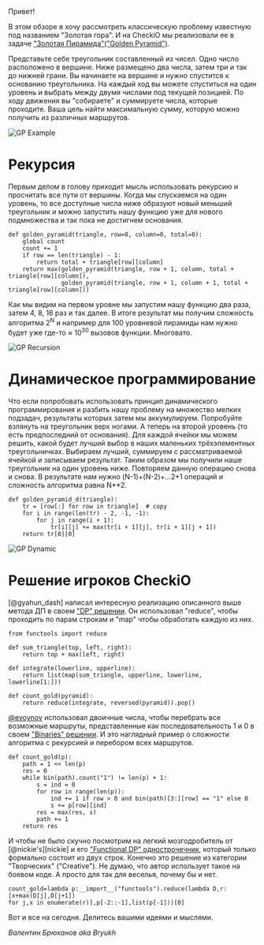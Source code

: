Привет!

В этом обзоре я хочу рассмотреть классическую проблему известную под названием "Золотая гора".
И на CheckiO мы реализовали ее в задаче ["Золотая Пирамида"("Golden Pyramid")][golden-pyramid].

Представьте себе треугольник составленный из чисел. Одно число расположено в вершине.
Ниже размещено два числа, затем три и так до нижней грани.
Вы начинаете на вершине и нужно спустится к основанию треугольника.
На каждый ход вы можете спуститься на один уровень и выбрать между двумя числами под текущей позицией.
По ходу движения вы "собираете" и суммируете числа, которые проходите.
Ваша цель найти максимальную сумму, которую можно получить из различных маршрутов.

![GP Example](http://checkio.s3.amazonaws.com/blog/share/golden-pyramid-example.svg)

# Рекурсия

Первым делом в голову приходит мысль использовать рекурсию и просчитать все пути от вершины.
Когда мы спускаемся на один уровень, то все доступные числа ниже образуют новый меньший треугольник
и можно запустить нашу функцию уже для нового подмножества и так пока не достигнем основания.

```
def golden_pyramid(triangle, row=0, column=0, total=0):
    global count
    count += 1
    if row == len(triangle) - 1:
        return total + triangle[row][column]
    return max(golden_pyramid(triangle, row + 1, column, total + triangle[row][column]),
               golden_pyramid(triangle, row + 1, column + 1, total + triangle[row][column]))
```

Как мы видим на первом уровне мы запустим нашу функцию два раза, затем 4, 8, 16 раз и так далее.
В итоге результат мы получим сложность алгоритма 2<sup>N</sup>
и например для 100 уровневой пирамиды нам нужно будет уже где-то
≈ 10<sup>30</sup> вызовов функции. Многовато.

![GP Recursion](http://checkio.s3.amazonaws.com/blog/share/golden-pyramid-recursive.svg)


# Динамическое программирование

Что если попробовать использовать принцип динамического программирования и разбить нашу проблему
на множество мелких подзадач, результаты которых затем мы аккумулируем.
Попробуйте взлянуть на треугольник верх ногами. А теперь на второй уровень (то есть предпоследний от основания).
Для каждой ячейки мы можем решить, какой будет лучший выбор в наших маленьких трёхэлементных треугольничках. Выбираем лучший, суммируем с рассматриваемой ячейкой и записываем результат.
Таким образом мы получили наше треугольник на один уровень ниже. Повторяем данную операцию снова и
снова. В результате нам нужно (N-1)+(N-2)+...2+1 операций и сложность алгоритма равна N\*\*2.

```
def golden_pyramid_d(triangle):
    tr = [row[:] for row in triangle]  # copy
    for i in range(len(tr) - 2, -1, -1):
        for j in range(i + 1):
            tr[i][j] += max(tr[i + 1][j], tr[i + 1][j + 1])
    return tr[0][0]
```

![GP Dynamic](http://checkio.s3.amazonaws.com/blog/share/golden-pyramid-dynamic.svg)

# Решение игроков CheckiO

[@gyahun_dash] написал интересную реализацию описанного выше метода ДП в своем
["DP" решении][gyahun_dash-dp]. Он использовал "reduce", чтобы проходить по парам строкам и
"map" чтобы обработать каждую из них.

```
from functools import reduce
​
def sum_triangle(top, left, right):
    return top + max(left, right)
​
def integrate(lowerline, upperline):
    return list(map(sum_triangle, upperline, lowerline, lowerline[1:]))
​
def count_gold(pyramid):
    return reduce(integrate, reversed(pyramid)).pop()
```

[@evoynov][evoynov]  использовал двоичные числа, чтобы перебрать все возможные маршруты, представленные как последовательность 1 и 0
 в своем  ["Binaries" решении][evoynov-binaries].
 И это наглядный пример о сложности алгоритма с рекурсией и перебором всех маршрутов.

```
def count_gold(p):
    path = 1 << len(p)
    res = 0
    while bin(path).count("1") != len(p) + 1:
        s = ind = 0
        for row in range(len(p)):
            ind += 1 if row > 0 and bin(path)[3:][row] == "1" else 0
            s += p[row][ind]
        res = max(res, s)
        path += 1
    return res
```

И чтобы не было скучно посмотрим на легкий мозгодробитель от
[@nickie's][nickie] и его ["Functional DP" однострочечник][nickie-functional],
который только формально состоит из двух строк.
Конечно это решение из категории "Творческих" ("Creative").
Не думаю, что автор использует такое на боевом коде. А просто для так для веселья, почему бы и нет.
```
count_gold=lambda p:__import__("functools").reduce(lambda D,r:[x+max(D[j],D[j+1])
for j,x in enumerate(r)],p[-2::-1],list(p[-1]))[0]
```

Вот и все на сегодня. Делитесь вашими идеями и мыслями.

_Валентин Брюханов aka Bryukh_



<!--------------------------------------------------------------------------------------------------------------------->

[golden-pyramid]: http://www.checkio.org/mission/golden-pyramid/share/b88523a147fdb0960da155eb777729f0/

[gyahun_dash]: http://www.checkio.org/user/gyahun_dash/
[evoynov]: http://www.checkio.org/user/evoynov/
[evoynov]: http://www.checkio.org/user/evoynov/

[gyahun_dash-dp]: http://www.checkio.org/mission/golden-pyramid/publications/gyahun_dash/python-3/dp/share/28008da26f7ecba0593f7b71a5250b25/
[evoynov-binaries]: http://www.checkio.org/mission/golden-pyramid/publications/evoynov/python-3/binaries/share/95c5578eef9be0c793fc37fe54bdc95e/
[nickie-functional]: http://www.checkio.org/mission/golden-pyramid/publications/nickie/python-3/functional-dp/share/98bff2a8ad1f0ca4897de6e884ec384d/
